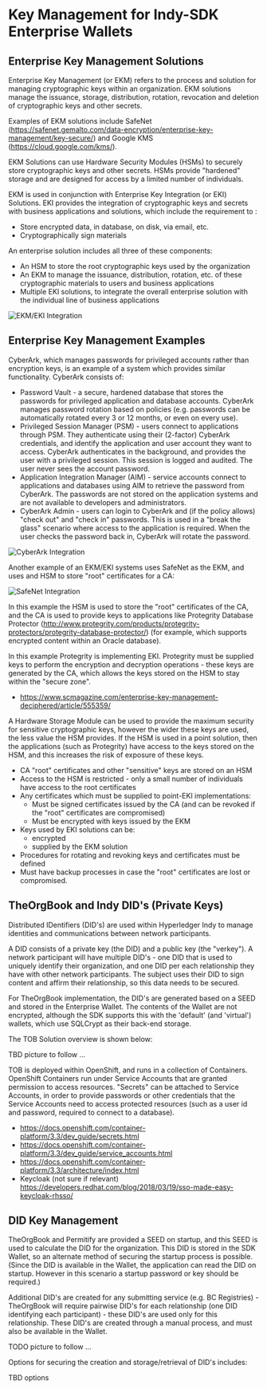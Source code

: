 
# Key Management for Indy-SDK Enterprise Wallets

## Enterprise Key Management Solutions

Enterprise Key Management (or EKM) refers to the process and solution for managing cryptographic keys within an organization.  EKM solutions manage the issuance, storage, distribution, rotation, revocation and deletion of cryptographic keys and other secrets.

Examples of EKM solutions include SafeNet (https://safenet.gemalto.com/data-encryption/enterprise-key-management/key-secure/) and Google KMS (https://cloud.google.com/kms/).

EKM Solutions can use Hardware Security Modules (HSMs) to securely store cryptographic keys and other secrets.  HSMs provide "hardened" storage and are designed for access by a limited number of individuals.

EKM is used in conjunction with Enterprise Key Integration (or EKI) Solutions.  EKI provides the integration of cryptographic keys and secrets with business applications and solutions, which include the requirement to :

* Store encrypted data, in database, on disk, via email, etc.
* Cryptographically sign materials

An enterprise solution includes all three of these components:

* An HSM to store the root cryptographic keys used by the organization
* An EKM to manage the issuance, distribution, rotation, etc. of these cryptographic materials to users and business applications
* Multiple EKI solutions, to integrate the overall enterprise solution with the individual line of business applications

![EKM/EKI Integration](https://github.com/ianco/indy-sdk/raw/ew_wallet_dev/doc/wallet/ekm-overview.png "EKM/EKI Integration")

## Enterprise Key Management Examples

CyberArk, which manages passwords for privileged accounts rather than encryption keys, is an example of a system which provides similar functionality.  CyberArk consists of:

* Password Vault - a secure, hardened database that stores the passwords for privileged application and database accounts.  CyberArk manages password rotation based on policies (e.g. passwords can be automatically rotated every 3 or 12 months, or even on every use).
* Privileged Session Manager (PSM) - users connect to applications through PSM.  They authenticate using their (2-factor) CyberArk credentials, and identify the application and user account they want to access.  CyberArk authenticates in the background, and provides the user with a privileged session.  This session is logged and audited.  The user never sees the account password.
* Application Integration Manager (AIM) - service accounts connect to applications and databases using AIM to retrieve the password from CyberArk.  The passwords are not stored on the application systems and are not available to developers and administrators.
* CyberArk Admin - users can login to CyberArk and (if the policy allows) "check out" and "check in" passwords.  This is used in a "break the glass" scenario where access to the application is required.  When the user checks the password back in, CyberArk will rotate the password.

![CyberArk Integration](https://github.com/ianco/indy-sdk/raw/ew_wallet_dev/doc/wallet/cyberark-overview.png "CyberArk Integration")

Another example of an EKM/EKI systems uses SafeNet as the EKM, and uses and HSM to store "root" certificates for a CA:

![SafeNet Integration](https://github.com/ianco/indy-sdk/raw/ew_wallet_dev/doc/wallet/sfenet-overview.png "SafeNet Integration")

In this example the HSM is used to store the "root" certificates of the CA, and the CA is used to provide keys to applications like Protegrity Database Protector (http://www.protegrity.com/products/protegrity-protectors/protegrity-database-protector/) (for example, which supports encrypted content within an Oracle database).  

In this example Protegrity is implementing EKI.  Protegrity must be supplied keys to perform the encryption and decryption operations - these keys are generated by the CA, which allows the keys stored on the HSM to stay within the "secure zone".

* https://www.scmagazine.com/enterprise-key-management-deciphered/article/555359/

A Hardware Storage Module can be used to provide the maximum security for sensitive cryptographic keys, however the wider these keys are used, the less value the HSM provides.  If the HSM is used in a point solution, then the applications (such as Protegrity) have access to the keys stored on the HSM, and this increases the risk of exposure of these keys.

* CA "root" certificates and other "sensitive" keys are stored on an HSM
* Access to the HSM is restricted - only a small number of individuals have access to the root certificates
* Any certificates which must be supplied to point-EKI implementations:
    * Must be signed certificates issued by the CA (and can be revoked if the "root" certificates are compromised)
    * Must be encrypted with keys issued by the EKM
* Keys used by EKI solutions can be:
    * encrypted
    * supplied by the EKM solution
* Procedures for rotating and revoking keys and certificates must be defined
* Must have backup processes in case the "root" certificates are lost or compromised.

## TheOrgBook and Indy DID's (Private Keys)

Distributed IDentifiers (DID's) are used within Hyperledger Indy to manage identities and communications between network participants.

A DID consists of a private key (the DID) and a public key (the "verkey").  A network participant will have multiple DID's - one DID that is used to uniquely identify their organization, and one DID per each relationship they have with other network participants.  The subject uses their DID to sign content and affirm their relationship, so this data needs to be secured.

For TheOrgBook implementation, the DID's are generated based on a SEED and stored in the Enterprise Wallet.  The contents of the Wallet are not encrypted, although the SDK supports this with the 'default' (and 'virtual') wallets, which use SQLCrypt as their back-end storage.

The TOB Solution overview is shown below:

TBD picture to follow ...

TOB is deployed within OpenShift, and runs in a collection of Containers.  OpenShift Containers run under Service Accounts that are granted permission to access resources.  "Secrets" can be attached to Service Accounts, in order to provide passwords or other credentials that the Service Accounts need to access protected resources (such as a user id and password, required to connect to a database).

* https://docs.openshift.com/container-platform/3.3/dev_guide/secrets.html
* https://docs.openshift.com/container-platform/3.3/dev_guide/service_accounts.html
* https://docs.openshift.com/container-platform/3.3/architecture/index.html
* Keycloak (not sure if relevant) https://developers.redhat.com/blog/2018/03/19/sso-made-easy-keycloak-rhsso/

## DID Key Management

TheOrgBook and Permitify are provided a SEED on startup, and this SEED is used to calculate the DID for the organization.  This DID is stored in the SDK Wallet, so an alternate method of securing the startup process is possible.  (Since the DID is available in the Wallet, the application can read the DID on startup.  However in this scenario a startup password or key should be required.)

Additional DID's are created for any submitting service (e.g. BC Registries) - TheOrgBook will require pairwise DID's for each relationship (one DID identifying each participant) - these DID's are used only for this relationship.  These DID's are created through a manual process, and must also be available in the Wallet.

TODO picture to follow ...

Options for securing the creation and storage/retrieval of DID's includes:

TBD options

